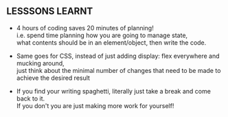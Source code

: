 ## LESSSONS LEARNT

* 4 hours of coding saves 20 minutes of planning! <br> 
i.e. spend time planning how you are going to manage state,<br> 
what contents should be in an element/object, then write the code. 

* Same goes for CSS, instead of just adding display: flex everywhere and 
mucking around, <br>just think about the minimal number of changes that need 
to be made to achieve the desired result

* If you find your writing spaghetti, literally just take a break and come
back to it. <br> If you don't you are just making more work for yourself!